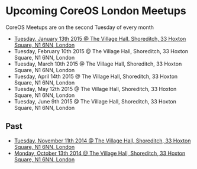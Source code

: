 # Upcoming CoreOS London Meetups

CoreOS Meetups are on the second Tuesday of every month

* [Tuesday, January 13th 2015 @ The Village Hall, Shoreditch, 33 Hoxton Square, N1 6NN, London](http://www.meetup.com/CoreOS-London/events/210724042/)
* Tuesday, February 10th 2015 @ The Village Hall, Shoreditch, 33 Hoxton Square, N1 6NN, London
* Tuesday, March 10th 2015 @ The Village Hall, Shoreditch, 33 Hoxton Square, N1 6NN, London
* Tuesday, April 14th 2015 @ The Village Hall, Shoreditch, 33 Hoxton Square, N1 6NN, London
* Tuesday, May 12th 2015 @ The Village Hall, Shoreditch, 33 Hoxton Square, N1 6NN, London
* Tuesday, June 9th 2015 @ The Village Hall, Shoreditch, 33 Hoxton Square, N1 6NN, London
  
## Past

* [Tuesday, November 11th 2014 @ The Village Hall, Shoreditch, 33 Hoxton Square, N1 6NN, London](http://www.meetup.com/CoreOS-London/events/210723572/)
* [Monday, October 13th 2014 @ The Village Hall, Shoreditch, 33 Hoxton Square, N1 6NN, London](http://www.meetup.com/CoreOS-London/events/206814132/)
